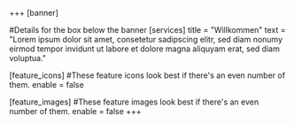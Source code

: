 +++
[banner]

#Details for the box below the banner
[services]
  title = "Willkommen"
  text = "Lorem ipsum dolor sit amet, consetetur sadipscing elitr, sed diam nonumy eirmod tempor invidunt ut labore et dolore magna aliquyam erat, sed diam voluptua."

[feature_icons]
  #These feature icons look best if there's an even number of them.
  enable = false

[feature_images]
#These feature images look best if there's an even number of them.
  enable = false
+++
